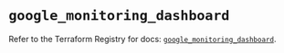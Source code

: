 # `google_monitoring_dashboard`

Refer to the Terraform Registry for docs: [`google_monitoring_dashboard`](https://registry.terraform.io/providers/hashicorp/google-beta/6.12.0/docs/resources/google_monitoring_dashboard).
